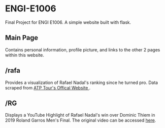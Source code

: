 # ENGI-E1006
Final Project for ENGI E1006. A simple website built with flask.

## Main Page
Contains personal information, profile picture, and links to the other 2 pages within this website.

## /rafa
Provides a visualization of Rafael Nadal's ranking since he turned pro. Data scraped from <a href="https://www.atptour.com/en/players/rafael-nadal/n409/rankings-history"> ATP Tour's Offical Website </a>.

## /RG
Displays a YouTube Highlight of Rafael Nadal's win over Dominic Thiem in 2019 Roland Garros Men's Final. The original video can be accessed <a href="https://www.youtube.com/watch?v=bjjJnuPReVY"> here</a>.
